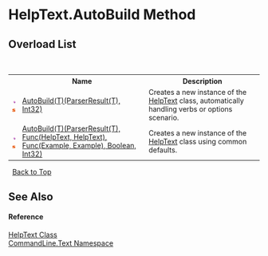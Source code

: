 # HelpText.AutoBuild Method 
 


## Overload List
&nbsp;<table><tr><th></th><th>Name</th><th>Description</th></tr><tr><td>![Public method](media/pubmethod.gif "Public method")![Static member](media/static.gif "Static member")</td><td><a href="M_CommandLine_Text_HelpText_AutoBuild__1_1">AutoBuild(T)(ParserResult(T), Int32)</a></td><td>
Creates a new instance of the <a href="T_CommandLine_Text_HelpText">HelpText</a> class, automatically handling verbs or options scenario.</td></tr><tr><td>![Public method](media/pubmethod.gif "Public method")![Static member](media/static.gif "Static member")</td><td><a href="M_CommandLine_Text_HelpText_AutoBuild__1">AutoBuild(T)(ParserResult(T), Func(HelpText, HelpText), Func(Example, Example), Boolean, Int32)</a></td><td>
Creates a new instance of the <a href="T_CommandLine_Text_HelpText">HelpText</a> class using common defaults.</td></tr></table>&nbsp;
<a href="#helptext.autobuild-method">Back to Top</a>

## See Also


#### Reference
<a href="T_CommandLine_Text_HelpText">HelpText Class</a><br /><a href="N_CommandLine_Text">CommandLine.Text Namespace</a><br />
